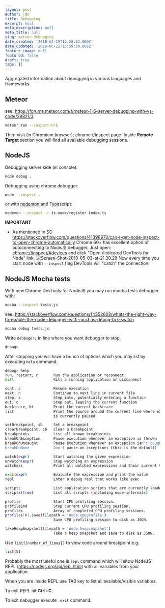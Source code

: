 ```yaml
---
layout: post
author: jan
title: Debugging
excerpt: null
meta_description: null
meta_title: null
slug: meteor-debugging
date_created: '2018-04-19T12:58:52.000Z'
date_updated: '2018-06-22T15:59:30.000Z'
feature_image: null
featured: false
draft: true
tags: []
---
```

Aggregated information about debugging in various languages and frameworks.

## Meteor

see: https://forums.meteor.com/t/meteor-1-6-server-debugging-with-vs-code/39821/3

```bash
meteor run --inspect-brk
```

Then visit (in Chromium browser): chrome://inspect page. Inside **Remote Target** section you will find all available debugging sessions.

## NodeJS

Debugging server side (in console):
```bash
node debug .
```

Debugging using chrome debugger:
```bash
node --inspect .
```
or with [nodemon](https://github.com/remy/nodemon) and Typescript:
```bash
nodemon --inspect -r ts-node/register index.ts
```

**IMPORTANT**
* As mentioned in SO https://stackoverflow.com/questions/41398970/can-i-get-node-inspect-to-open-chrome-automatically Chrome 60+ has excellent option of autoconnecting to NodeJS debugger. Just open: [chrome://inspect/#devices](chrome://inspect/#devices) and click "Open dedicated DevTools for Node" link.
![Screen-Shot-2018-05-03-at-21.30.29](img/screen-shot-2018-05-03-at-21.30.29.png)
Now every time you start node with `--inspect` flag DevTools will "catch" the connection.

## NodeJS Mocha tests

With new Chrome DevTools for NodeJS you may run mocha tests debugger with:
```bash
mocha --inspect tests.js
```

see: https://stackoverflow.com/questions/14352608/whats-the-right-way-to-enable-the-node-debugger-with-mochas-debug-brk-switch

```bash
mocha debug tests.js
```

Write `debbuger;` in line where you want debugger to stop.
```bash
debug>
```

After stopping you will have a bunch of options which you may list by executing `help` command.
```bash
debug> help
run, restart, r       Run the application or reconnect
kill                  Kill a running application or disconnect

cont, c               Resume execution
next, n               Continue to next line in current file
step, s               Step into, potentially entering a function
out, o                Step out, leaving the current function
backtrace, bt         Print the current backtrace
list                  Print the source around the current line where execution
                      is currently paused

setBreakpoint, sb     Set a breakpoint
clearBreakpoint, cb   Clear a breakpoint
breakpoints           List all known breakpoints
breakOnException      Pause execution whenever an exception is thrown
breakOnUncaught       Pause execution whenever an exception isn't caught
breakOnNone           Don't pause on exceptions (this is the default)

watch(expr)           Start watching the given expression
unwatch(expr)         Stop watching an expression
watchers              Print all watched expressions and their current values

exec(expr)            Evaluate the expression and print the value
repl                  Enter a debug repl that works like exec

scripts               List application scripts that are currently loaded
scripts(true)         List all scripts (including node-internals)

profile               Start CPU profiling session.
profileEnd            Stop current CPU profiling session.
profiles              Array of completed CPU profiling sessions.
profiles[n].save(filepath = 'node.cpuprofile')
                      Save CPU profiling session to disk as JSON.

takeHeapSnapshot(filepath = 'node.heapsnapshot')
                      Take a heap snapshot and save to disk as JSON.
```
Use `list([number_of_lines])` to view code around breakpoint e.g.
```bash
list(5)
```

Probably the most useful one is `repl` command which will show NodeJS REPL (https://nodejs.org/api/repl.html) with all variables from your application.

When you are inside REPL use TAB key to list all available/visible variables.

To exit REPL hit **Ctrl+C**.

To exit debugger execute `.exit` command.
